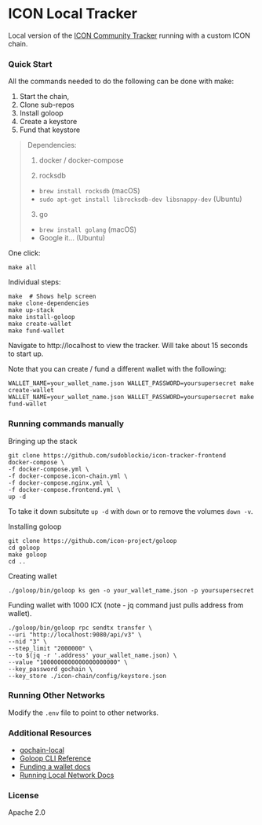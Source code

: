 # ICON Local Tracker

Local version of the [ICON Community Tracker](https://tracker.icon.community/) running with a custom ICON chain. 

### Quick Start

All the commands needed to do the following can be done with make:

1. Start the chain, 
2. Clone sub-repos
3. Install goloop
4. Create a keystore
5. Fund that keystore

> Dependencies:
> 
> 1. docker / docker-compose
> 
> 2. rocksdb 
>   - `brew install rocksdb` (macOS) 
>   - `sudo apt-get install librocksdb-dev libsnappy-dev` (Ubuntu)
>
> 3. go 
>   - `brew install golang` (macOS) 
>   - Google it... (Ubuntu)

One click:

```shell
make all
```

Individual steps:

```shell
make  # Shows help screen 
make clone-dependencies 
make up-stack
make install-goloop
make create-wallet
make fund-wallet
```
Navigate to http://localhost to view the tracker. Will take about 15 seconds to start up.

Note that you can create / fund a different wallet with the following:

```shell
WALLET_NAME=your_wallet_name.json WALLET_PASSWORD=yoursupersecret make create-wallet
WALLET_NAME=your_wallet_name.json WALLET_PASSWORD=yoursupersecret make fund-wallet
```

### Running commands manually 

Bringing up the stack 
```shell
git clone https://github.com/sudoblockio/icon-tracker-frontend
docker-compose \
-f docker-compose.yml \
-f docker-compose.icon-chain.yml \
-f docker-compose.nginx.yml \
-f docker-compose.frontend.yml \
up -d
```

To take it down subsitute `up -d` with `down` or to remove the volumes `down -v`.

Installing goloop
```shell
git clone https://github.com/icon-project/goloop
cd goloop
make goloop
cd ..
```

Creating wallet 

```shell
./goloop/bin/goloop ks gen -o your_wallet_name.json -p yoursupersecret
```

Funding wallet with 1000 ICX (note - jq command just pulls address from wallet).

```shell
./goloop/bin/goloop rpc sendtx transfer \
--uri "http://localhost:9080/api/v3" \
--nid "3" \
--step_limit "2000000" \
--to $(jq -r '.address' your_wallet_name.json) \
--value "1000000000000000000000" \
--key_password gochain \
--key_store ./icon-chain/config/keystore.json
```

### Running Other Networks 

Modify the `.env` file to point to other networks.  

### Additional Resources 

- [gochain-local](https://github.com/icon-project/gochain-local)
- [Goloop CLI Reference](https://github.com/icon-project/devportal/blob/master/icon-2.0/goloop/management/goloop_cli.md#goloop-ks)
- [Funding a wallet docs](https://docs.icon.community/getting-started/how-to-create-a-wallet-account)
- [Running Local Network Docs](https://docs.icon.community/getting-started/how-to-run-a-local-network/decentralizing-a-local-network)

### License 

Apache 2.0 